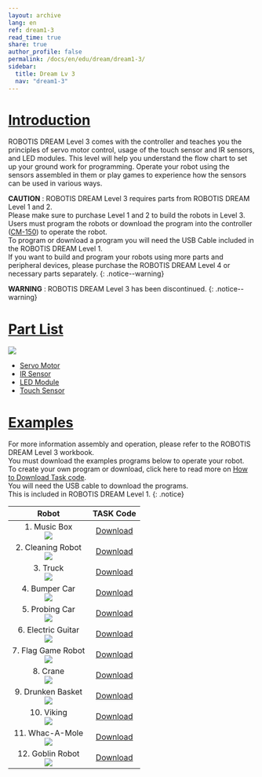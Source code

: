 ```yaml
---
layout: archive
lang: en
ref: dream1-3
read_time: true
share: true
author_profile: false
permalink: /docs/en/edu/dream/dream1-3/
sidebar:
  title: Dream Lv 3
  nav: "dream1-3"
---
```


# [Introduction](#introduction)

ROBOTIS DREAM Level 3 comes with the controller and teaches you the principles of servo motor control, usage of the touch sensor and IR sensors, and LED modules. This level will help you understand the flow chart to set up your ground work for programming.
Operate your robot using the sensors assembled in them or play games to experience how the sensors can be used in various ways.

**CAUTION** : ROBOTIS DREAM Level 3 requires parts from ROBOTIS DREAM Level 1 and 2.  
Please make sure to purchase Level 1 and 2 to build the robots in Level 3.  
Users must program the robots or download the program into the controller ([CM-150]) to operate the robot.  
To program or download a program you will need the USB Cable included in the ROBOTIS DREAM Level 1.  
If you want to build and program your robots using more parts and peripheral devices, please purchase the ROBOTIS DREAM Level 4 or necessary parts separately.
{: .notice--warning}

**WARNING** : ROBOTIS DREAM Level 3 has been discontinued.
{: .notice--warning}

# [Part List](#part-list)

![](/assets/images/edu/dream/dream1-3_partlist_en.jpg)

- [Servo Motor]
- [IR Sensor]
- [LED Module]
- [Touch Sensor]

# [Examples](#examples)

For more information assembly and operation, please refer to the ROBOTIS DREAM Level 3 workbook.  
You must download the examples programs below to operate your robot.  
To create your own program or download, click here to read more on [How to Download Task code].  
You will need the USB cable to download the programs.  
This is included in ROBOTIS DREAM Level 1.
{: .notice}

|                                      Robot                                      |     TASK Code     |
|:-------------------------------------------------------------------------------:|:-----------------:|
|       1. Music Box<br />![](/assets/images/edu/dream/dream1-3_orgol.jpg)        | [Download][ex_01] |
| 2. Cleaning Robot<br />![](/assets/images/edu/dream/dream1-3_cleaningrobot.jpg) | [Download][ex_02] |
|         3. Truck<br />![](/assets/images/edu/dream/dream1-3_truck.jpg)          | [Download][ex_03] |
|     4. Bumper Car<br />![](/assets/images/edu/dream/dream1-3_bumpercar.jpg)     | [Download][ex_04] |
|    5. Probing Car<br />![](/assets/images/edu/dream/dream1-3_probingcar.jpg)    | [Download][ex_05] |
|    6. Electric Guitar<br />![](/assets/images/edu/dream/dream1-3_guitar.jpg)    | [Download][ex_06] |
|   7. Flag Game Robot<br />![](/assets/images/edu/dream/dream1-3_flaggame.jpg)   | [Download][ex_07] |
|         8. Crane<br />![](/assets/images/edu/dream/dream1-3_crane.jpg)          | [Download][ex_08] |
|    9. Drunken Basket<br />![](/assets/images/edu/dream/dream1-3_basket.jpg)     | [Download][ex_09] |
|        10. Viking<br />![](/assets/images/edu/dream/dream1-3_viking.jpg)        | [Download][ex_10] |
|    11. Whac-A-Mole<br />![](/assets/images/edu/dream/dream1-3_whacamole.jpg)    | [Download][ex_11] |
|     12. Goblin Robot<br />![](/assets/images/edu/dream/dream1-3_goblin.jpg)     | [Download][ex_12] |

[CM-150]: /docs/en/parts/controller/cm-150/
[Servo Motor]: /docs/en/parts/motor/servo_motor/
[IR Sensor]: /docs/en/parts/sensor/irss-10/
[LED Module]: /docs/en/parts/display/lm_10/
[Touch Sensor]: /docs/en/parts/sensor/ts_10/
[USB Downloader(LN-101)]: /docs/en/parts/interface/ln-101/
[How to Download Task code]: /docs/en/faq/download_task_code/
[ex_01]: http://support.robotis.com/en/baggage_files/dream/dream_l3_musicbox_en.tsk
[ex_02]: http://support.robotis.com/en/baggage_files/dream/dream_l3_cleaningrobot_en.tsk
[ex_03]: http://support.robotis.com/en/baggage_files/dream/dream_l3_truck_en.tsk
[ex_04]: http://support.robotis.com/en/baggage_files/dream/dream_l3_bumpercar_en.tsk
[ex_05]: http://support.robotis.com/en/baggage_files/dream/dream_l3_probingcar_en.tsk
[ex_06]: http://support.robotis.com/en/baggage_files/dream/dream_l3_electricguitar_en.tsk
[ex_07]: http://support.robotis.com/en/baggage_files/dream/dream_l3_flaggame_en.tsk
[ex_08]: http://support.robotis.com/en/baggage_files/dream/dream_l3_crane_en.tsk
[ex_09]: http://support.robotis.com/en/baggage_files/dream/dream_l3_drunkenbasket_en.tsk
[ex_10]: http://support.robotis.com/en/baggage_files/dream/dream_l3_viking_en.tsk
[ex_11]: http://support.robotis.com/en/baggage_files/dream/dream_l3_whac-a-mole_en.tsk
[ex_12]: http://support.robotis.com/en/baggage_files/dream/dream_l3_goblin_en.tsk

